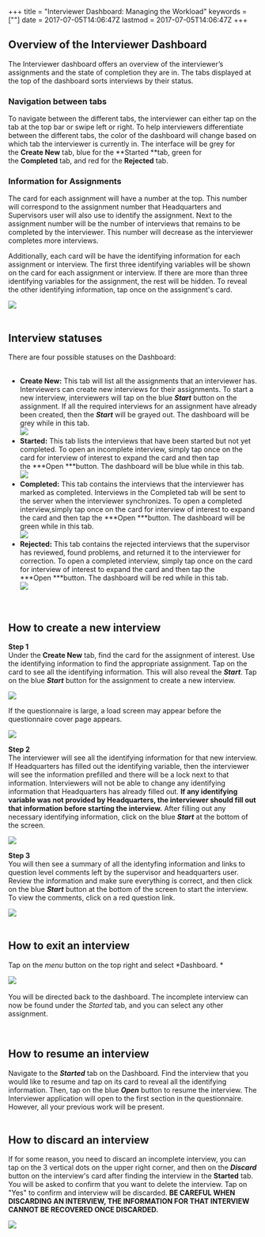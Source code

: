 +++
title = "Interviewer Dashboard: Managing the Workload"
keywords = [""]
date = 2017-07-05T14:06:47Z
lastmod = 2017-07-05T14:06:47Z
+++

Overview of the Interviewer Dashboard
-------------------------------------

  
The Interviewer dashboard offers an overview of the interviewer’s
assignments and the state of completion they are in. The tabs displayed
at the top of the dashboard sorts interviews by their status.

### Navigation between tabs

To navigate between the different tabs, the interviewer can either tap
on the tab at the top bar or swipe left or right. To help interviewers
differentiate between the different tabs, the color of the dashboard
will change based on which tab the interviewer is currently in. The
interface will be grey for the **Create New** tab, blue for
the **Started **tab, green for the **Completed** tab, and red for
the **Rejected** tab.

### Information for Assignments

The card for each assignment will have a number at the top. This number
will correspond to the assignment number that Headquarters and
Supervisors user will also use to identify the assignment. Next to the
assignment number will be the number of interviews that remains to be
completed by the interviewer. This number will decrease as the
interviewer completes more interviews.  
  
Additionally, each card will be have the identifying information for
each assignment or interview. The first three identifying variables will
be shown on the card for each assignment or interview. If there are more
than three identifying variables for the assignment, the rest will be
hidden. To reveal the other identifying information, tap once on the
assignment's card.   
  
![](/images/829633.png)  
 

Interview statuses
------------------

  
There are four possible statuses on the Dashboard:  
 

-   **Create New:** This tab will list all the assignments that an
    interviewer has. Interviewers can create new interviews for their
    assignments. To start a new interview, interviewers will tap on the
    blue ***Start*** button on the assignment. If all the required
    interviews for an assignment have already been created, then the
    ***Start*** will be grayed out. The dashboard will be grey while in
    this tab.  
    ![](/images/829847.png)
-   **Started:** This tab lists the interviews that have been started
    but not yet completed. To open an incomplete interview, simply tap
    once on the card for interview of interest to expand the card and
    then tap the ***Open ***​button. The dashboard will be blue while in
    this tab.  
    ![](/images/829853.png)
-   **Completed:** This tab contains the interviews that the interviewer
    has marked as completed. Interviews in the Completed tab will be
    sent to the server when the interviewer synchronizes. To open a
    completed interview,simply tap once on the card for interview of
    interest to expand the card and then tap the ***Open ***​button. The
    dashboard will be green while in this tab.  
    ![](/images/829855.png)
-   **Rejected:** This tab contains the rejected interviews that the
    supervisor has reviewed, found problems, and returned it to the
    interviewer for correction. To open a completed interview, simply
    tap once on the card for interview of interest to expand the card
    and then tap the ***Open ***button. The dashboard will be red while
    in this tab.  
    ![](/images/829857.png)

 

How to create a new interview
-----------------------------

  
**Step 1**  
Under the **Create New** tab, find the card for the assignment of
interest. Use the identifying information to find the appropriate
assignment. Tap on the card to see all the identifying information. This
will also reveal the ***Start***. Tap on the blue ***Start*** button for
the assignment to create a new interview.  
  
![](/images/829861.png)  
  
If the questionnaire is large, a load screen may appear before the
questionnaire cover page appears.  
  
![](/images/658219.png)  
  
  
**Step 2**  
The interviewer will see all the identifying information for that new
interview. If Headquarters has filled out the identifying variable, then
the interviewer will see the information prefilled and there will be a
lock next to that information. Interviewers will not be able to change
any identifying information that Headquarters has already filled out.
**If any identifying variable was not provided by Headquarters, the
interviewer should fill out that information before starting the
interview.** After filling out any necessary identifying information,
click on the blue ***Start*** at the bottom of the screen.  
  
![](/images/794990.png)  
  
**Step 3**  
You will then see a summary of all the identyfing information and links
to question level comments left by the supervisor and headquarters user.
Review the information and make sure everything is correct, and then
click on the blue ***Start*** button at the bottom of the screen to
start the interview. To view the comments, click on a red question
link.   
  
![](/images/794991.png)  
 

How to exit an interview
------------------------

  
Tap on the *menu* button on the top right and select *Dashboard. *  
  
  
![](/images/658231.png)  
   
You will be directed back to the dashboard. The incomplete interview can
now be found under the *Started* tab, and you can select any other
assignment.  
  
 

How to resume an interview
--------------------------

Navigate to the ***Started*** tab on the Dashboard. Find the interview
that you would like to resume and tap on its card to reveal all the
identifying information. Then, tap on the blue ***Open*** button to
resume the interview. The Interviewer application will open to the first
section in the questionnaire. However, all your previous work will be
present.  
 

How to discard an interview
---------------------------

If for some reason, you need to discard an incomplete interview, you can
tap on the 3 vertical dots on the upper right corner, and then on
the ***Discard*** button on the interview's card after finding the
interview in the **Started** tab. You will be asked to confirm that you
want to delete the interview. Tap on "Yes" to confirm and interview will
be discarded. **BE CAREFUL WHEN DISCARDING AN INTERVIEW, THE INFORMATION
FOR THAT INTERVIEW CANNOT BE RECOVERED ONCE DISCARDED.**  
  
![](/images/829637.png)
